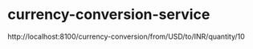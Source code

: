 # currency-conversion-service



http://localhost:8100/currency-conversion/from/USD/to/INR/quantity/10
